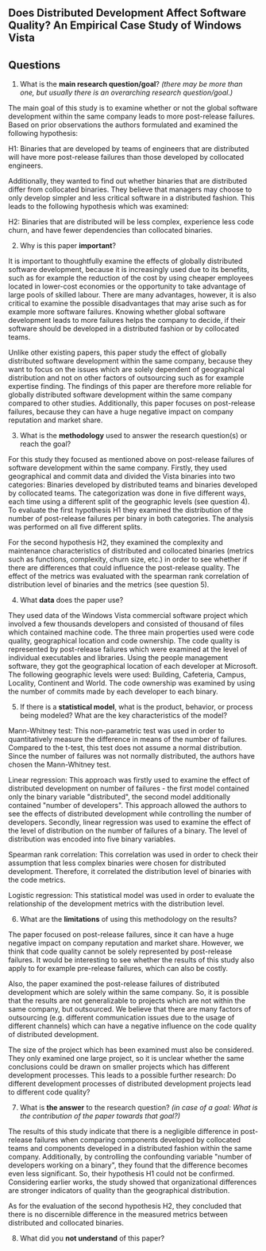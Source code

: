 ## Does Distributed Development Affect Software Quality? An Empirical Case Study of Windows Vista

## Questions

1. What is the **main research question/goal**? _(there may be more than one, but usually there is an overarching research question/goal.)_

The main goal of this study is to examine whether or not the global software development within the same company leads to more post-release failures. Based on prior observations the authors formulated and examined the following hypothesis:

H1: Binaries that are developed by teams of engineers that are distributed will have more post-release failures than those developed by collocated engineers.

Additionally, they wanted to find out whether binaries that are distributed differ from collocated binaries. They believe that managers may choose to only develop simpler and less critical software in a distributed fashion. This leads to the following hypothesis which was examined:

H2: Binaries that are distributed will be less complex, experience less code churn, and have fewer dependencies than collocated binaries.


2. Why is this paper **important**?

It is important to thoughtfully examine the effects of globally distributed software development, because it is increasingly used due to its benefits, such as for example the reduction of the cost by using cheaper employees located in lower-cost economies or the opportunity to take advantage of large pools of skilled labour. There are many advantages, however, it is also critical to examine the possible disadvantages that may arise such as for example more software failures. Knowing whether global software development leads to more failures helps the company to decide, if their software should be developed in a distributed fashion or by collocated teams. 

Unlike other existing papers, this paper study the effect of globally distributed software development within the same company, because they want to focus on the issues which are solely dependent of geographical distribution and not on other factors of outsourcing such as for example expertise finding. The findings of this paper are therefore more reliable for globally distributed software development within the same company compared to other studies. Additionally, this paper focuses on post-release failures, because they can have a huge negative impact on company reputation and market share.

3. What is the **methodology** used to answer the research question(s) or reach the goal?

For this study they focused as mentioned above on post-release failures of software development within the same company. 
Firstly, they used geographical and commit data and divided the Vista binaries into two categories: Binaries developed by distributed teams and binaries developed by collocated teams. The categorization was done in five different ways, each time using a different split of the geographic levels (see question 4). To evaluate the first hypothesis H1 they examined the distribution of the number of post-release failures per binary in both categories. The analysis was performed on all five different splits. 

For the second hypothesis H2, they examined the complexity and maintenance characteristics of distributed and collocated binaries (metrics such as functions, complexity, churn size, etc.) in order to see whether if there are differences that could influence the post-release quality. The effect of the metrics was evaluated with the spearman rank correlation of distribution level of binaries and the metrics (see question 5).


4. What **data** does the paper use?

They used data of the Windows Vista commercial software project which involved a few thousands developers and consisted of thousand of files which contained machine code. The three main properties used were code quality, geographical location and code ownership. The code quality is represented by post-release failures which were examined at the level of individual executables and libraries. 
Using the people management software, they got the geographical location of each developer at Microsoft. The following geographic levels were used: Building, Cafeteria, Campus, Locality, Continent and World. The code ownership was examined by using the number of commits made by each developer to each binary.

5. If there is a **statistical model**, what is the product, behavior, or process being modeled? What are the key characteristics of the model?

Mann-Whitney test: This non-parametric test was used in order to quantitatively measure the difference in means of the number of failures. Compared to the t-test, this test does not assume a normal distribution. Since the number of failures was not normally distributed, the authors have chosen the Mann-Whitney test.

Linear regression: This approach was firstly used to examine the effect of distributed development on number of failures - the first model contained only the binary variable "distributed", the second model additionally contained "number of developers". This approach allowed the authors to see the effects of distributed development while controlling the number of developers. Secondly, linear regression was used to examine the effect of the level of distribution on the number of failures of a binary. The level of distribution was encoded into five binary variables. 

Spearman rank correlation: This correlation was used in order to check their assumption that less complex binaries were chosen for distributed development. Therefore, it correlated the distribution level of binaries with the code metrics.

Logistic regression: This statistical model was used in order to evaluate the relationship of the development metrics with the distribution level. 

6. What are the **limitations** of using this methodology on the results?

The paper focused on post-release failures, since it can have a huge negative impact on company reputation and market share. However, we think that code quality cannot be solely represented by post-release failures. It would be interesting to see whether the results of this study also apply to for example pre-release failures, which can also be costly.

Also, the paper examined the post-release failures of distributed development which are solely within the same company. So, it is possible that the results are not generalizable to projects which are not within the same company, but outsourced. We believe that there are many factors of outsourcing (e.g. different communication issues due to the usage of different channels) which can have a negative influence on the code quality of distributed development.

The size of the project which has been examined must also be considered. They only examined one large project, so it is unclear whether the same conclusions could be drawn on smaller projects which has different development processes. This leads to a possible further research: Do different development processes of distributed development projects lead to different code quality?

7. What is **the answer** to the research question? _(in case of a goal: What is the contribution of the paper towards that goal?)_

The results of this study indicate that there is a negligible difference in post-release failures when comparing components developed by collocated teams and components developed in a distributed fashion within the same company. Additionally, by controlling the confounding variable "number of developers working on a binary", they found that the difference becomes even less significant. So, their hypothesis H1 could not be confirmed. Considering earlier works, the study showed that organizational differences are stronger indicators of quality than the geographical distribution. 

As for the evaluation of the second hypothesis H2, they concluded that there is no discernible difference in the measured metrics between distributed and collocated binaries.

8. What did you **not understand** of this paper?
